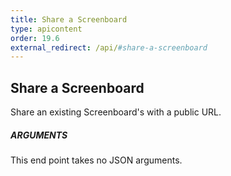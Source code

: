 ```yaml
---
title: Share a Screenboard
type: apicontent
order: 19.6
external_redirect: /api/#share-a-screenboard
---
```


## Share a Screenboard

Share an existing Screenboard's with a public URL.

##### ARGUMENTS

This end point takes no JSON arguments.

